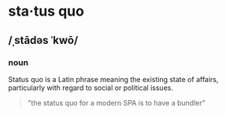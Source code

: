 # sta·tus quo
## /ˌstādəs ˈkwō/
### noun
Status quo is a Latin phrase meaning the existing state of affairs, particularly with regard to social or political issues.
> "the status quo for a modern SPA is to have a bundler"
